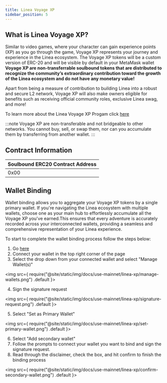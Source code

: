 ```yaml
---
title: Linea Voyage XP 
sidebar_position: 5
---
```


## What is Linea Voyage XP?

Similar to video games, where your character can gain experience points (XP) as you go through the game, Voyage XP represents your journey and experience in the Linea ecosystem. The Voyage XP tokens will be a custom version of ERC-20 and will be visible by default in your MetaMask wallet **Voyage XP are non-transferrable soulbound tokens that are distributed to recognize the community’s extraordinary contribution toward the growth of the Linea ecosystem and do not have any monetary value!**

Apart from being a measure of contribution to building Linea into a robust and secure L2 network, Voyage XP will also make owners eligible for benefits such as receiving official community roles, exclusive Linea swag, and more!

To learn more about the Linea Voyage XP Progam click [here](https://linea.mirror.xyz/sl3dN6bP3h0Uxhh5yA_jqy9UFayjqCeChRvOSi1U3B8) 

:::note
Voyage XP are non-transferable and not bridgeable to other networks. You cannot buy, sell, or swap them, nor can you accumulate them by transferring from another wallet.
:::

## Contract Information


| Soulbound ERC20 Contract Address | 
| --- | 
| 0x00 |

## Wallet Binding

Wallet binding allows you to aggregate your Voyage XP tokens by a single primary wallet. If you're navigating the Linea ecosystem with multiple wallets, choose one as your main hub to effortlessly accumulate all the Voyage XP you've earned.This ensures that every adventure is accurately recorded across your interconnected wallets, providing a seamless and comprehensive representation of your Linea experience.

To start to complete the wallet binding process follow the steps below:

1. Go [here](https://linea.build/)
2. Connect your wallet in the top right corner of the page
3. Select the drop down from your connected wallet and select "Manage Wallet(s)"

<img
  src={
    require("@site/static/img/docs/use-mainnet/linea-xp/manage-wallets.png")
      .default
  }></img>

4. Sign the signature request

<img
  src={
    require("@site/static/img/docs/use-mainnet/linea-xp/signature-request.png")
      .default
  }></img>

5. Select "Set as Primary Wallet"

<img
  src={
    require("@site/static/img/docs/use-mainnet/linea-xp/set-primary-wallet.png")
      .default
  }></img>

6. Select "Add secondary wallet" 
7. Follow the prompts to connect your wallet you want to bind and sign the signature request.
8. Read through the disclaimer, check the box, and hit confirm to finish the binding process

<img
  src={
    require("@site/static/img/docs/use-mainnet/linea-xp/confirm-secondary-wallet.png")
      .default
  }></img>


